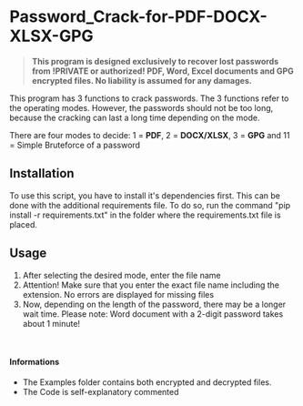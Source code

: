 # Password_Crack-for-PDF-DOCX-XLSX-GPG
>**This program is designed exclusively to recover lost passwords from !PRIVATE or authorized! PDF, Word, Excel documents and GPG encrypted files. No liability is assumed for any damages.**

This program has 3 functions to crack passwords. The 3 functions refer to the operating modes. However, the passwords should not be too long, because the cracking can last a long time depending on the mode.

There are four modes to decide: 1 = **PDF**, 2 = **DOCX/XLSX**, 3 = **GPG** and 11 = Simple Bruteforce of a password

## Installation
To use this script, you have to install it's dependencies first. This can be done with the additional requirements file.
To do so, run the command "pip install -r requirements.txt" in the folder where the requirements.txt file is placed.

## Usage
1. After selecting the desired mode, enter the file name
2. Attention! Make sure that you enter the exact file name including the extension. No errors are displayed for missing files
3. Now, depending on the length of the password, there may be a longer wait time. Please note: Word document with a 2-digit password takes about 1 minute!

&nbsp;
#### Informations
* The Examples folder contains both encrypted and decrypted files.
* The Code is self-explanatory commented
